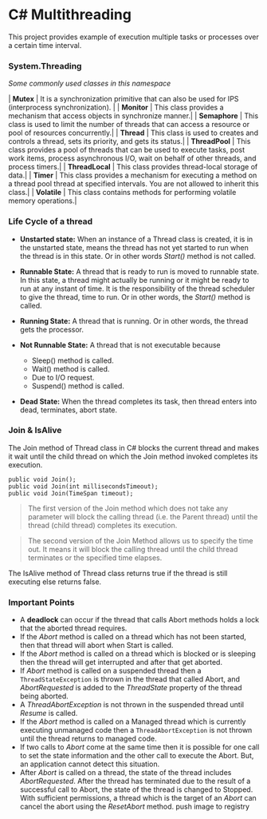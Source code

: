 
# C# Multithreading
This project provides example of execution multiple tasks or processes over a certain time interval.

### System.Threading 
*Some commonly used classes in this namespace* 

| **Mutex** | It is a synchronization primitive that can also be used for IPS (interprocess synchronization). |
| **Monitor** |  This class provides a mechanism that access objects in synchronize manner.|
| **Semaphore** |  This class is used to limit the number of threads that can access a resource or pool of resources concurrently.|
| **Thread** |  This class is used to creates and controls a thread, sets its priority, and gets its status.|
| **ThreadPool** | This class provides a pool of threads that can be used to execute tasks, post work items, process asynchronous I/O, wait on behalf of other threads, and process timers.|
| **ThreadLocal** |  This class provides thread-local storage of data.|
| **Timer** |  This class provides a mechanism for executing a method on a thread pool thread at specified intervals. You are not allowed to inherit this class.|
| **Volatile** |  This class contains methods for performing volatile memory operations.|

### Life Cycle of a thread

- **Unstarted state:** When an instance of a Thread class is created, it is in the unstarted state, means the thread has not yet started to run when the thread is in this state. Or in other words _Start()_ method is not called.
- **Runnable State:** A thread that is ready to run is moved to runnable state. In this state, a thread might actually be running or it might be ready to run at any instant of time. It is the responsibility of the thread scheduler to give the thread, time to run. Or in other words, the  _Start()_  method is called.  
    
- **Running State:** A thread that is running. Or in other words, the thread gets the processor.
- **Not Runnable State:** A thread that is not executable because
    -   Sleep() method is called.
    -   Wait() method is called.
    -   Due to I/O request.
    -   Suspend() method is called.
- **Dead State:**  When the thread completes its task, then thread enters into dead, terminates, abort state.

### Join & IsAlive
The Join method of Thread class in C# blocks the current thread and makes it wait until the child thread on which the Join method invoked completes its execution.

    public void Join();
    public void Join(int millisecondsTimeout);
    public void Join(TimeSpan timeout);

> The first version of the Join method which does not take any parameter will block the calling thread (i.e. the Parent thread) until the thread (child thread) completes its execution. 

> The second version of the Join Method allows us to specify the time out. It means it will block the calling thread until the child thread terminates or the  specified time elapses.

The IsAlive method of Thread class returns true if the thread is still executing else returns false.
### Important Points

-   A  **deadlock** can occur if the thread that calls Abort methods holds a lock that the aborted thread requires.
-   If the  _Abort_ method is called on a thread which has not been started, then that thread will abort when Start is called.
-   If the  _Abort_ method is called on a thread which is blocked or is sleeping then the thread will get interrupted and after that get aborted.
-   If  _Abort_ method is called on a suspended thread then a  `ThreadStateException` is thrown in the thread that called Abort, and  _AbortRequested_ is added to the  _ThreadState_ property of the thread being aborted.
-   A  _ThreadAbortException_ is not thrown in the suspended thread until  _Resume_ is called.
-   If the  _Abort_ method is called on a Managed thread which is currently executing unmanaged code then a  `ThreadAbortException` is not thrown until the thread returns to managed code.
-   If two calls to  _Abort_ come at the same time then it is possible for one call to set the state information and the other call to execute the Abort. But, an application cannot detect this situation.
-   After  _Abort_ is called on a thread, the state of the thread includes  _AbortRequested_. After the thread has terminated due to the result of a successful call to Abort, the state of the thread is changed to Stopped. With sufficient permissions, a thread which is the target of an  _Abort_ can cancel the abort using the  _ResetAbort_ method.
push image to registry
